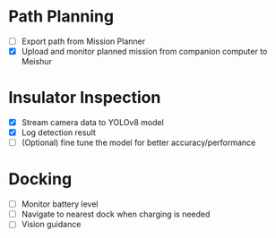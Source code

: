 # Path Planning

- [ ] Export path from Mission Planner
- [x] Upload and monitor planned mission from companion computer to Meishur

# Insulator Inspection

- [x] Stream camera data to YOLOv8 model
- [x] Log detection result
- [ ] (Optional) fine tune the model for better accuracy/performance

# Docking

- [ ] Monitor battery level
- [ ] Navigate to nearest dock when charging is needed
- [ ] Vision guidance
